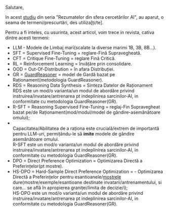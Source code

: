 Salutare,

In acest [studiu](https://www.linkedin.com/pulse/ai-research-roundup-safety-scaling-multimodal-breakthroughs-dynuf/) din seria "Rezumatelor din sfera cercetărilor AI", au aparut, o seama de termeni/prescurtări, des utiliza[ți/te].

Pentru a fi inteles, cu usurinta, acest articol, vom trece in revista, cativa dintre acesti termeni:

 - LLM - Modele de Limbaj mari(scalate la diverse marimi 1B, 3B, 8B...).
 - SFT = Supervised Fine-Tuning = reglare-Fină Supravegheată.
 - CFT = Critique Fine-Tuning = reglare Fină Critică.
 - RL  = Reinforcement Learning = învățăre prin consolidare.
 - OOD = Out-Of-Distribution = în afara Distribuției.  
 - GR = [GuardReasoner](https://arxiv.org/html/2501.18492v1) = model de Gardă bazat pe Raționament(metodologia GuardReasoner).
  - RDS = Reasoning Data Synthesis = Sinteza Datelor de Raționament
   <br/>RDS este un mod/o varianta/un modul de abordăre privind instruirea/invatare/antrenarea pt indeplinirea sarcinilor-AI, in conformitate cu  metodologia GuardReasoner(GR).  
 - R-SFT = Reasoning Supervised Fine-Tuning = reglaj-Fin Supravegheat bazat pe/de Raționament(mod/modul/model de gândire-asemănătoare omului);
 - <br/>Capacitatea/Abilitatea de a raționa este crucială/extrem de importantă pentru LLM-uri, permițându-le să **imite** modele de gândire asemănătoare omului.
   <br/>R-SFT este un mod/o varianta/un modul de abordăre privind instruirea/invatare/antrenarea pt indeplinirea sarcinilor-AI, in conformitate cu  metodologia GuardReasoner(GR).
 - DPO = Direct Preference Optimization = Optimizarea Directă a Preferințelor(pt mostre).   
 - HS-DPO = Hard-Sample Direct Preference Optimization = - Optimizarea Directă a Preferințelor pentru esantioanele/[mostrele](https://www.google.com/search?q=mostre+sau+monstre&rlz=1C1CHBF_enRO1132RO1132&oq=mostre+sau+monstre&gs_lcrp=EgZjaHJvbWUyCQgAEEUYORiABDIKCAEQABgKGBYYHjIKCAIQABiABBiiBNIBCTYwMzhqMGoxNagCCLACAQ&sourceid=chrome&ie=UTF-8) dure(mostre/exemple/esantioane destinate invatarii/antrenamentului, si care... se află în apropierea graniței/limita de decizie/i);
   <br/>HS-DPO este un mod/o varianta/un modul de abordăre privind instruirea/invatare/antrenarea pt indeplinirea sarcinilor-AI, in conformitate cu metodologia GuardReasoner(GR).

